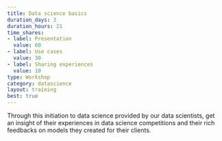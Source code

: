 ```yaml
---
title: Data science basics
duration_days: 3
duration_hours: 21
time_shares:
- label: Presentation
  value: 60
- label: Use cases
  value: 30
- label: Sharing experiences
  value: 10
type: Workshop
category: datascience
layout: training
best: true
---
```


Through this initiation to data science provided by our data scientists, get an insight of their experiences in data science competitions and their rich feedbacks on models they created for their clients.
